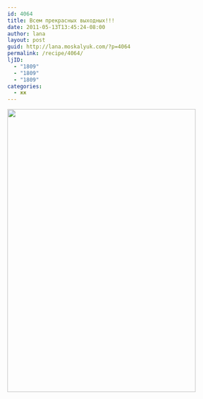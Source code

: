 ```yaml
---
id: 4064
title: Всем прекрасных выходных!!!
date: 2011-05-13T13:45:24-08:00
author: lana
layout: post
guid: http://lana.moskalyuk.com/?p=4064
permalink: /recipe/4064/
ljID:
  - "1809"
  - "1809"
  - "1809"
categories:
  - жж
---
```

<img loading="lazy" class="alignnone" title="weekend" src="http://farm4.static.flickr.com/3256/5716477711_dc2a882c4c_z.jpg" alt="" width="427" height="640" />